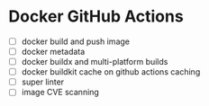 # Docker GitHub Actions

- [ ] docker build and push image
- [ ] docker metadata
- [ ] docker buildx and multi-platform builds
- [ ] docker buildkit cache on github actions caching
- [ ] super linter
- [ ] image CVE scanning

